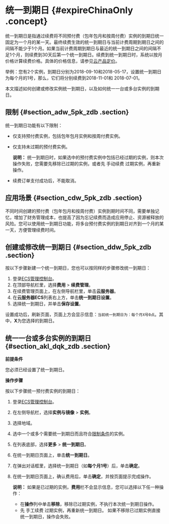 # 统一到期日 {#expireChinaOnly .concept}

统一到期日是指通过续费将不同预付费（包年包月和按周付费）实例的到期日统一固定为一个月的某一天。最终续费生效的统一到期日与当前计费周期到期日之间的间隔不能少于1个月。如果当前计费周期到期日与最近的统一到期日之间的间隔不足1个月，则续费到30天后第一个统一到期日。续费到统一到期日时，系统以按月价格计算续费价格。具体的价格信息，请参见[云产品定价](https://www.aliyun.com/price/product#/ecs/detail)。

举例：您有2个实例，到期日分别为2018-09-10和2018-05-17，设置统一到期日为每个月的1号，那么，它们将分别续费到2018-11-01和 2018-07-01。

本文描述如何创建或修改实例统一到期日，以及如何统一一台或多台实例的到期日。

## 限制 {#section_adw_5pk_zdb .section}

统一到期日功能有以下限制：

-   仅支持预付费实例，包括包年包月实例和按周付费实例。

-   仅支持未过期的预付费实例。

    **说明：** 统一到期日时，如果选中的预付费实例中包括已经过期的实例，则本次操作失败，您需要先移除已过期的实例，或者先 手动续费 过期实例，再重新操作。

-   续费订单支付成功后，不能取消。


## 应用场景 {#section_cdw_5pk_zdb .section}

不同时间创建的预付费（包年包月和按周付费）实例到期时间不同，需要单独记忆，增加了财务管理成本，也提高了因为忘记续费而造成应用停止、资源被释放的风险。您可以使用统一到期日功能，将多台预付费实例的到期日对齐到一个月的某一天，方便管理续费时间。

## 创建或修改统一到期日 {#section_ddw_5pk_zdb .section}

按以下步骤新建一个统一到期日，您也可以按同样的步骤修改统一到期日：

1.  登录[ECS管理控制台](https://ecs.console.aliyun.com)。
2.  在顶部导航栏里，选择**费用** \> **续费管理**。
3.  在续费管理页面上，在左侧导航栏里，单击**云服务器**。
4.  在**云服务器ECS**列表右上方，单击**统一到期日设置**。
5.  选择统一到期日，并单击**保存设置**。

设置成功后，刷新页面，页面上方会显示信息：`当前统一到期日为：每个月X号0点`。其中，**X**为您选择的到期日。

## 统一一台或多台实例的到期日 {#section_akl_dqk_zdb .section}

**前提条件** 

您必须已经设置了统一到期日。

**操作步骤** 

按以下步骤统一预付费实例的到期日：

1.  登录[ECS管理控制台](https://ecs.console.aliyun.com)。
2.  在左侧导航栏，选择**实例与镜像** \> **实例**。
3.  选择地域。
4.  选中一个或多个需要统一到期日而且符合[限制条件](#section_adw_5pk_zdb)的实例。
5.  在列表底部，选择**更多** \> **统一到期日**。
6.  在统一到期日页面上，单击**统一到期日**。
7.  在弹出对话框里，选择统一到期日（如**每个月1号**）后，单击**确定**。
8.  在统一到期日页面上，确认费用后，单击**确定**，并按页面提示完成操作。

    **说明：** 如果是已过期的实例，**费用**栏不会显示信息，您可以选择以下任一种操作：

    -   在**操作**列中单击**移除**，移除已过期实例，不执行本次统一到期日操作。
    -   先 手工续费 过期实例，再重新统一到期日。
    如果不移除已过期实例直接统一到期日，操作会失败。


